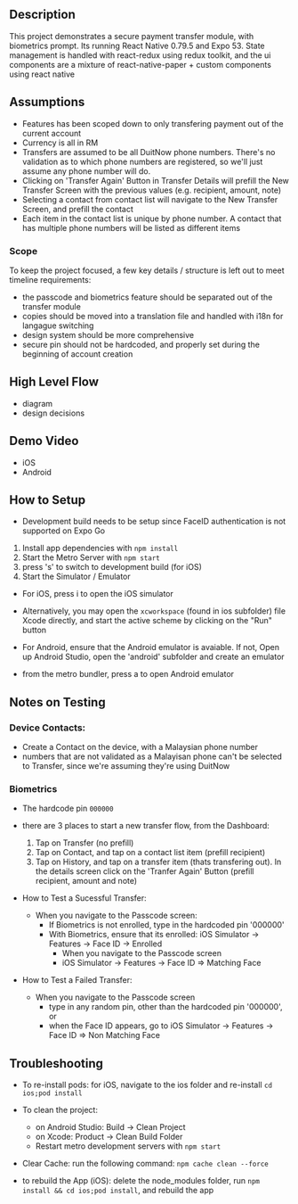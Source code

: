 ## Description

This project demonstrates a secure payment transfer module, with biometrics prompt. Its running React Native 0.79.5 and Expo 53. State management is handled with react-redux using redux toolkit, and the ui components are a mixture of react-native-paper + custom components using react native

## Assumptions

-   Features has been scoped down to only transfering payment out of the current account
-   Currency is all in RM
-   Transfers are assumed to be all DuitNow phone numbers. There's no validation as to which phone numbers are registered, so we'll just assume any phone number will do.
-   Clicking on 'Transfer Again' Button in Transfer Details will prefill the New Transfer Screen with the previous values (e.g. recipient, amount, note)
-   Selecting a contact from contact list will navigate to the New Transfer Screen, and prefill the contact
-   Each item in the contact list is unique by phone number. A contact that has multiple phone numbers will be listed as different items

### Scope

To keep the project focused, a few key details / structure is left out to meet timeline requirements:

-   the passcode and biometrics feature should be separated out of the transfer module
-   copies should be moved into a translation file and handled with i18n for langague switching
-   design system should be more comprehensive
-   secure pin should not be hardcoded, and properly set during the beginning of account creation

## High Level Flow

-   diagram
-   design decisions

## Demo Video

-   iOS
-   Android

## How to Setup

-   Development build needs to be setup since FaceID authentication is not supported on Expo Go

1. Install app dependencies with `npm install`
2. Start the Metro Server with `npm start`
3. press 's' to switch to development build (for iOS)
4. Start the Simulator / Emulator

-   For iOS, press i to open the iOS simulator
-   Alternatively, you may open the `xcworkspace` (found in ios subfolder) file Xcode directly, and start the active scheme by clicking on the "Run" button

-   For Android, ensure that the Android emulator is avaiable. If not, Open up Android Studio, open the 'android' subfolder and create an emulator
-   from the metro bundler, press a to open Android emulator

## Notes on Testing

### Device Contacts:

-   Create a Contact on the device, with a Malaysian phone number
-   numbers that are not validated as a Malayisan phone can't be selected to Transfer, since we're assuming they're using DuitNow

### Biometrics

-   The hardcode pin `000000`
-   there are 3 places to start a new transfer flow, from the Dashboard:

    1.  Tap on Transfer (no prefill)
    2.  Tap on Contact, and tap on a contact list item (prefill recipient)
    3.  Tap on History, and tap on a transfer item (thats transfering out). In the details screen click on the 'Tranfer Again' Button (prefill recipient, amount and note)

-   How to Test a Sucessful Transfer:

    -   When you navigate to the Passcode screen:
        -   If Biometrics is not enrolled, type in the hardcoded pin '000000'
        -   With Biometrics, ensure that its enrolled: iOS Simulator -> Features -> Face ID -> Enrolled
            -   When you navigate to the Passcode screen
            -   iOS Simulator -> Features -> Face ID => Matching Face

-   How to Test a Failed Transfer:
    -   When you navigate to the Passcode screen
        -   type in any random pin, other than the hardcoded pin '000000', or
        -   when the Face ID appears, go to iOS Simulator -> Features -> Face ID => Non Matching Face

## Troubleshooting

-   To re-install pods: for iOS, navigate to the ios folder and re-install `cd ios;pod install`
-   To clean the project:

    -   on Android Studio: Build -> Clean Project
    -   on Xcode: Product -> Clean Build Folder
    -   Restart metro development servers with `npm start`

-   Clear Cache: run the following command: `npm cache clean --force`
-   to rebuild the App (iOS): delete the node_modules folder, run `npm install && cd ios;pod install`, and rebuild the app
